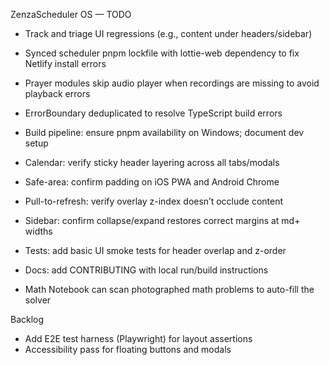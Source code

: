 ZenzaScheduler OS — TODO

- Track and triage UI regressions (e.g., content under headers/sidebar)
- Synced scheduler pnpm lockfile with lottie-web dependency to fix Netlify install errors
- Prayer modules skip audio player when recordings are missing to avoid playback errors
- ErrorBoundary deduplicated to resolve TypeScript build errors
- Build pipeline: ensure pnpm availability on Windows; document dev setup
- Calendar: verify sticky header layering across all tabs/modals
- Safe-area: confirm padding on iOS PWA and Android Chrome
- Pull-to-refresh: verify overlay z-index doesn’t occlude content
- Sidebar: confirm collapse/expand restores correct margins at md+ widths
- Tests: add basic UI smoke tests for header overlap and z-order
- Docs: add CONTRIBUTING with local run/build instructions

- Math Notebook can scan photographed math problems to auto-fill the solver

Backlog
- Add E2E test harness (Playwright) for layout assertions
- Accessibility pass for floating buttons and modals

